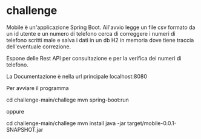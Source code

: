 # challenge
Mobile è un'applicazione Spring Boot.
All'avvio legge un file csv formato da un id utente e un numero di telefono cerca di correggere i numeri di telefono scritti male e salva i dati in un db H2 in memoria dove tiene traccia dell'eventuale correzione.

Espone delle Rest API per consultazione e per la verifica dei numeri di telefono. 

La Documentazione è nella url principale 
  localhost:8080

Per avviare il programma 

  cd challenge-main/challege
  mvn spring-boot:run
  
oppure
  
  cd challenge-main/challege
  mvn install
  java -jar target/mobile-0.0.1-SNAPSHOT.jar






